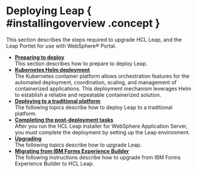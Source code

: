 # Deploying Leap { #installingoverview .concept }

This section describes the steps required to upgrade HCL Leap, and the Leap Portlet for use with WebSphere® Portal.

-   **[Preparing to deploy](in_prep.md)**  
This section describes how to prepare to deploy Leap.
-   **[Kubernetes Helm deployment](kubernetes_helm_deployment.md)**  
The Kubernetes container platform allows orchestration features for the automated deployment, coordination, scaling, and management of containerized applications. This deployment mechanism leverages Helm to establish a reliable and repeatable containerized solution.
-   **[Deploying to a traditional platform](deploytraditional_leap.md)**  
The following topics describe how to deploy Leap to a traditional platform.
-   **[Completing the post-deployment tasks](in_setting_up_environment.md)**  
After you run the HCL Leap installer for WebSphere Application Server, you must complete the deployment by setting up the Leap environment.
-   **[Upgrading](upgradingleap_sec.md)**  
The following topics describe how to upgrade Leap.
-   **[Migrating from IBM Forms Experience Builder](in_migrating_feb.md)**  
 The following instructions describe how to upgrade from IBM Forms Experience Builder to HCL Leap.

